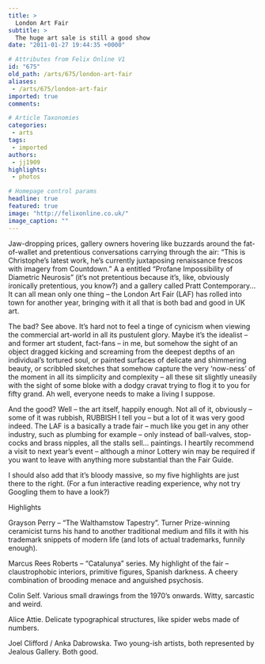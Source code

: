 ```yaml
---
title: >
  London Art Fair
subtitle: >
  The huge art sale is still a good show
date: "2011-01-27 19:44:35 +0000"

# Attributes from Felix Online V1
id: "675"
old_path: /arts/675/london-art-fair
aliases:
 - /arts/675/london-art-fair
imported: true
comments:

# Article Taxonomies
categories:
 - arts
tags:
 - imported
authors:
 - jj1909
highlights:
 - photos

# Homepage control params
headline: true
featured: true
image: "http://felixonline.co.uk/"
image_caption: ""
---
```


Jaw-dropping prices, gallery owners hovering like buzzards around the fat-of-wallet and pretentious conversations carrying through the air: “This is Christophe’s latest work, he’s currently juxtaposing renaissance frescos with imagery from Countdown.” A a entitled “Profane Impossibility of Diametric Neurosis” (it’s not pretentious because it’s, like, obviously ironically pretentious, you know?) and a gallery called Pratt Contemporary... It can all mean only one thing – the London Art Fair (LAF) has rolled into town for another year, bringing with it all that is both bad and good in UK art.

The bad? See above. It’s hard not to feel a tinge of cynicism when viewing the commercial art-world in all its pustulent glory. Maybe it’s the idealist – and former art student, fact-fans – in me, but somehow the sight of an object dragged kicking and screaming from the deepest depths of an individual’s tortured soul, or painted surfaces of delicate and shimmering beauty, or scribbled sketches that somehow capture the very ‘now-ness’ of the moment in all its simplicity and complexity – all these sit slightly uneasily with the sight of some bloke with a dodgy cravat trying to flog it to you for fifty grand. Ah well, everyone needs to make a living I suppose.

And the good? Well – the art itself, happily enough. Not all of it, obviously – some of it was rubbish, RUBBISH I tell you – but a lot of it was very good indeed. The LAF is a basically a trade fair – much like you get in any other industry, such as plumbing for example – only instead of ball-valves, stop-cocks and brass nipples, all the stalls sell... paintings. I heartily recommend a visit to next year’s event – although a minor Lottery win may be required if you want to leave with anything more substantial than the Fair Guide.

I should also add that it’s bloody massive, so my five highlights are just there to the right. (For a fun interactive reading experience, why not try Googling them to have a look?)

Highlights

Grayson Perry – “The Walthamstow Tapestry”. Turner Prize-winning ceramicist turns his hand to another traditional medium and fills it with his trademark snippets of modern life (and lots of actual trademarks, funnily enough).

Marcus Rees Roberts – “Catalunya” series. My highlight of the fair – claustrophobic interiors, primitive figures, Spanish darkness. A cheery combination of brooding menace and anguished psychosis.

Colin Self. Various small drawings from the 1970’s onwards. Witty, sarcastic and weird.

Alice Attie. Delicate typographical structures, like spider webs made of numbers.

Joel Clifford / Anka Dabrowska. Two young-ish artists, both represented by Jealous Gallery. Both good.
